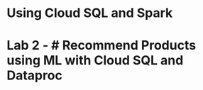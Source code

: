 # Using Cloud SQL and Spark




























# Lab 2 - # Recommend Products using ML with Cloud SQL and Dataproc
















<!--stackedit_data:
eyJoaXN0b3J5IjpbMTg1MTQxMjA3OV19
-->